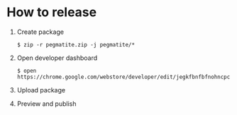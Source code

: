 # How to release

1. Create package

    ```
    $ zip -r pegmatite.zip -j pegmatite/*
    ```

2. Open developer dashboard

    ```
    $ open https://chrome.google.com/webstore/developer/edit/jegkfbnfbfnohncpcfcimepibmhlkldo
    ```

3. Upload package
4. Preview and publish
